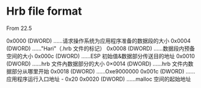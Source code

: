# Hrb file format

From 22.5

0x0000 (DWORD) ......请求操作系统为应用程序准备的数据段的大小
0x0004 (DWORD) ......"Hari"（.hrb 文件的标记）
0x0008 (DWORD) ......数据段内预备空间的大小
0x000c (DWORD) ......ESP 初始值&数据部分传送目的地址
0x0010 (DWORD) ......hrb 文件內数据部分的大小
0×0014 (DWORD) ......hrb 文件内数据部分从哪里开始
0x0018 (DWORD) ......Oxe9000000
0x001c (DWORD) ......应用程序运行入口地址 - 0x20
0x0020 (DWORD) ......malloc 空间的起始地址
